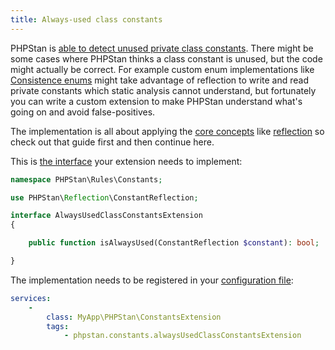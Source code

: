 ```yaml
---
title: Always-used class constants
---
```


PHPStan is [able to detect unused private class constants](/blog/detecting-unused-private-properties-methods-constants). There might be some cases where PHPStan thinks a class constant is unused, but the code might actually be correct. For example custom enum implementations like [Consistence enums](https://github.com/consistence-community/consistence/blob/66fcbc4710e3518b37f4b4e4133a6e504dc6650a/docs/Enum/enums.md) might take advantage of reflection to write and read private constants which static analysis cannot understand, but fortunately you can write a custom extension to make PHPStan understand what's going on and avoid false-positives.

The implementation is all about applying the [core concepts](/developing-extensions/core-concepts) like [reflection](/developing-extensions/reflection) so check out that guide first and then continue here.

This is [the interface](https://apiref.phpstan.org/2.1.x/PHPStan.Rules.Constants.AlwaysUsedClassConstantsExtension.html) your extension needs to implement:

```php
namespace PHPStan\Rules\Constants;

use PHPStan\Reflection\ConstantReflection;

interface AlwaysUsedClassConstantsExtension
{

	public function isAlwaysUsed(ConstantReflection $constant): bool;

}
```

The implementation needs to be registered in your [configuration file](/config-reference):

```yaml
services:
	-
		class: MyApp\PHPStan\ConstantsExtension
		tags:
			- phpstan.constants.alwaysUsedClassConstantsExtension
```
